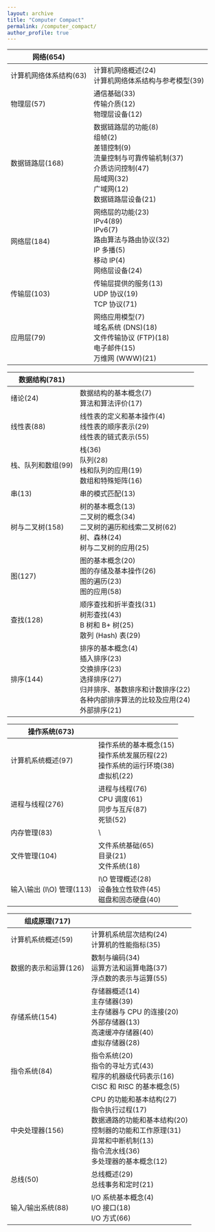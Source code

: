 ```yaml
---
layout: archive
title: "Computer Compact"
permalink: /computer_compact/
author_profile: true
---
```


| 网络(654)              |                                                              |
| ---------------------- | ------------------------------------------------------------ |
| 计算机网络体系结构(63) | 计算机网络概述(24)<br />计算机网络体系结构与参考模型(39)     |
| 物理层(57)             | 通信基础(33)<br />传输介质(12)<br />物理层设备(12)           |
| 数据链路层(168)        | 数据链路层的功能(8)<br />组帧(2)<br />差错控制(9)<br />流量控制与可靠传输机制(37)<br />介质访问控制(47)<br />局域网(32)<br />广域网(12)<br />数据链路层设备(21) |
| 网络层(184)            | 网络层的功能(23)<br />IPv4(89)<br />IPv6(7)<br />路由算法与路由协议(32)<br />IP 多播(5)<br />移动 IP(4)<br />网络层设备(24) |
| 传输层(103)            | 传输层提供的服务(13)<br />UDP 协议(19)<br />TCP 协议(71)     |
| 应用层(79)             | 网络应用模型(7)<br />域名系统 (DNS)(18)<br />文件传输协议 (FTP)(18)<br />电子邮件(15)<br />万维网 (WWW)(21) |

| 数据结构(781)      |                                                              |
| ------------------ | ------------------------------------------------------------ |
| 绪论(24)           | 数据结构的基本概念(7)<br />算法和算法评价(17)                |
| 线性表(88)         | 线性表的定义和基本操作(4)<br />线性表的顺序表示(29)<br />线性表的链式表示(55) |
| 栈、队列和数组(99) | 栈(36)<br />队列(28)<br />栈和队列的应用(19)<br />数组和特殊矩阵(16) |
| 串(13)             | 串的模式匹配(13)                                             |
| 树与二叉树(158)    | 树的基本概念(13)<br />二叉树的概念(34)<br />二叉树的遍历和线索二叉树(62)<br />树、森林(24)<br />树与二叉树的应用(25) |
| 图(127)            | 图的基本概念(20)<br />图的存储及基本操作(26)<br />图的遍历(23)<br />图的应用(58) |
| 查找(128)          | 顺序查找和折半查找(31)<br />树形查找(43)<br />B 树和 B+ 树(25)<br />散列 (Hash) 表(29) |
| 排序(144)          | 排序的基本概念(4)<br />插入排序(23)<br />交换排序(23)<br />选择排序(27)<br />归并排序、基数排序和计数排序(22)<br />各种内部排序算法的比较及应用(24)<br />外部排序(21) |

| 操作系统(673)             |                                                              |
| ------------------------- | ------------------------------------------------------------ |
| 计算机系统概述(97)        | 操作系统的基本概念(15)<br />操作系统发展历程(22)<br />操作系统的运行环境(38)<br />虚拟机(22) |
| 进程与线程(276)           | 进程与线程(76)<br />CPU 调度(61)<br />同步与互斥(87)<br />死锁(52) |
| 内存管理(83)              | \                                                            |
| 文件管理(104)             | 文件系统基础(65)<br />目录(21)<br />文件系统(18)             |
| 输入\输出 (I\O) 管理(113) | I\O 管理概述(28)<br />设备独立性软件(45)<br />磁盘和固态硬盘(40) |

| 组成原理(717)         |                                                              |
| --------------------- | ------------------------------------------------------------ |
| 计算机系统概述(59)    | 计算机系统层次结构(24)<br />计算机的性能指标(35)             |
| 数据的表示和运算(126) | 数制与编码(34)<br />运算方法和运算电路(37)<br />浮点数的表示与运算(55) |
| 存储系统(154)         | 存储器概述(14)<br />主存储器(39)<br />主存储器与 CPU 的连接(20)<br />外部存储器(13)<br />高速缓冲存储器(40)<br />虚拟存储器(28) |
| 指令系统(84)          | 指令系统(20)<br />指令的寻址方式(43)<br />程序的机器级代码表示(16)<br />CISC 和 RISC 的基本概念(5) |
| 中央处理器(156)       | CPU 的功能和基本结构(27)<br />指令执行过程(17)<br />数据通路的功能和基本结构(20)<br />控制器的功能和工作原理(31)<br />异常和中断机制(13)<br />指令流水线(36)<br />多处理器的基本概念(12) |
| 总线(50)              | 总线概述(29)<br />总线事务和定时(21)                         |
| 输入/输出系统(88)     | I/O 系统基本概念(4)<br />I/O 接口(18)<br />I/O 方式(66)      |

